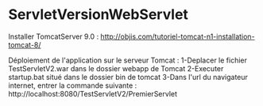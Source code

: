 # ServletVersionWebServlet

Installer TomcatServer 9.0 : http://objis.com/tutoriel-tomcat-n1-installation-tomcat-8/

Déploiement de l'application sur le serveur Tomcat : 1-Deplacer le fichier TestServletV2.war dans le dossier webapp de Tomcat 2-Executer startup.bat situé dans le dossier bin de tomcat 3-Dans l'url du navigateur internet, entrer la commande suivante : http://localhost:8080/TestServletV2/PremierServlet

